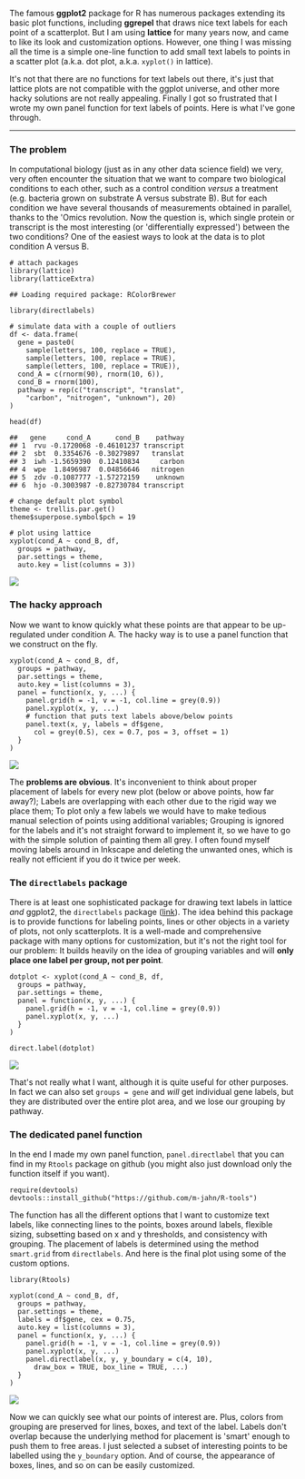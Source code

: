The famous **ggplot2** package for R has numerous packages extending its
basic plot functions, including **ggrepel** that draws nice text labels
for each point of a scatterplot. But I am using **lattice** for many
years now, and came to like its look and customization options. However,
one thing I was missing all the time is a simple one-line function to
add small text labels to points in a scatter plot (a.k.a. dot plot,
a.k.a. `xyplot()` in lattice).

It's not that there are no functions for text labels out there, it's
just that lattice plots are not compatible with the ggplot universe, and
other more hacky solutions are not really appealing. Finally I got so
frustrated that I wrote my own panel function for text labels of points.
Here is what I've gone through.

------------------------------------------------------------------------

### The problem

In computational biology (just as in any other data science field) we
very, very often encounter the situation that we want to compare two
biological conditions to each other, such as a control condition
*versus* a treatment (e.g. bacteria grown on substrate A versus
substrate B). But for each condition we have several thousands of
measurements obtained in parallel, thanks to the 'Omics revolution. Now
the question is, which single protein or transcript is the most
interesting (or 'differentially expressed') between the two conditions?
One of the easiest ways to look at the data is to plot condition A
versus B.

    # attach packages
    library(lattice)
    library(latticeExtra)

    ## Loading required package: RColorBrewer

    library(directlabels)

    # simulate data with a couple of outliers
    df <- data.frame(
      gene = paste0(
        sample(letters, 100, replace = TRUE),
        sample(letters, 100, replace = TRUE),
        sample(letters, 100, replace = TRUE)),
      cond_A = c(rnorm(90), rnorm(10, 6)),
      cond_B = rnorm(100),
      pathway = rep(c("transcript", "translat", 
        "carbon", "nitrogen", "unknown"), 20)
    )

    head(df)

    ##   gene     cond_A      cond_B    pathway
    ## 1  rvu -0.1720068 -0.46101237 transcript
    ## 2  sbt  0.3354676 -0.30279897   translat
    ## 3  iwh -1.5659390  0.12410834     carbon
    ## 4  wpe  1.8496987  0.04856646   nitrogen
    ## 5  zdv -0.1087777 -1.57272159    unknown
    ## 6  hjo -0.3003987 -0.82730784 transcript

    # change default plot symbol
    theme <- trellis.par.get()
    theme$superpose.symbol$pch = 19

    # plot using lattice
    xyplot(cond_A ~ cond_B, df,
      groups = pathway, 
      par.settings = theme,
      auto.key = list(columns = 3))

![](post_directlabels_files/figure-markdown_strict/unnamed-chunk-1-1.png)

### The hacky approach

Now we want to know quickly what these points are that appear to be
up-regulated under condition A. The hacky way is to use a panel function
that we construct on the fly.

    xyplot(cond_A ~ cond_B, df,
      groups = pathway, 
      par.settings = theme,
      auto.key = list(columns = 3),
      panel = function(x, y, ...) {
        panel.grid(h = -1, v = -1, col.line = grey(0.9))
        panel.xyplot(x, y, ...)
        # function that puts text labels above/below points
        panel.text(x, y, labels = df$gene, 
          col = grey(0.5), cex = 0.7, pos = 3, offset = 1)
      }
    )

![](post_directlabels_files/figure-markdown_strict/unnamed-chunk-2-1.png)

The **problems are obvious**. It's inconvenient to think about proper
placement of labels for every new plot (below or above points, how far
away?); Labels are overlapping with each other due to the rigid way we
place them; To plot only a few labels we would have to make tedious
manual selection of points using additional variables; Grouping is
ignored for the labels and it's not straight forward to implement it, so
we have to go with the simple solution of painting them all grey. I
often found myself moving labels around in Inkscape and deleting the
unwanted ones, which is really not efficient if you do it twice per
week.

### The `directlabels` package

There is at least one sophisticated package for drawing text labels in
lattice *and* ggplot2, the `directlabels` package
([link](http://directlabels.r-forge.r-project.org)). The idea behind
this package is to provide functions for labeling points, lines or other
objects in a variety of plots, not only scatterplots. It is a well-made
and comprehensive package with many options for customization, but it's
not the right tool for our problem: It builds heavily on the idea of
grouping variables and will **only place one label per group, not per
point**.

    dotplot <- xyplot(cond_A ~ cond_B, df,
      groups = pathway,
      par.settings = theme,
      panel = function(x, y, ...) {
        panel.grid(h = -1, v = -1, col.line = grey(0.9))
        panel.xyplot(x, y, ...)
      }
    )

    direct.label(dotplot)

![](post_directlabels_files/figure-markdown_strict/unnamed-chunk-3-1.png)

That's not really what I want, although it is quite useful for other
purposes. In fact we can also set `groups = gene` and *will* get
individual gene labels, but they are distributed over the entire plot
area, and we lose our grouping by pathway.

### The dedicated panel function

In the end I made my own panel function, `panel.directlabel` that you
can find in my `Rtools` package on github (you might also just download
only the function itself if you want).

    require(devtools)
    devtools::install_github("https://github.com/m-jahn/R-tools")

The function has all the different options that I want to customize text
labels, like connecting lines to the points, boxes around labels,
flexible sizing, subsetting based on x and y thresholds, and consistency
with grouping. The placement of labels is determined using the method
`smart.grid` from `directlabels`. And here is the final plot using some
of the custom options.

    library(Rtools)

    xyplot(cond_A ~ cond_B, df,
      groups = pathway,
      par.settings = theme,
      labels = df$gene, cex = 0.75,
      auto.key = list(columns = 3),
      panel = function(x, y, ...) {
        panel.grid(h = -1, v = -1, col.line = grey(0.9))
        panel.xyplot(x, y, ...)
        panel.directlabel(x, y, y_boundary = c(4, 10), 
          draw_box = TRUE, box_line = TRUE, ...)
      }
    )

![](post_directlabels_files/figure-markdown_strict/unnamed-chunk-5-1.png)

Now we can quickly see what our points of interest are. Plus, colors
from grouping are preserved for lines, boxes, and text of the label.
Labels don't overlap because the underlying method for placement is
'smart' enough to push them to free areas. I just selected a subset of
interesting points to be labelled using the `y_boundary` option. And of
course, the appearance of boxes, lines, and so on can be easily
customized.
